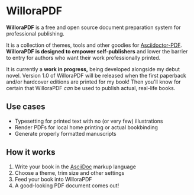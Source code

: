 # WilloraPDF

**WilloraPDF** is a free and open source document preparation system for
professional publishing.

It is a collection of themes, tools and other goodies for
[Asciidoctor-PDF][1]. **WilloraPDF is designed to empower self-publishers**
and lower the barrier to entry for authors who want their work
professionally printed.

It is currently a **work in progress,** being developed alongside my debut
novel. Version 1.0 of WilloraPDF will be released when the first paperback
and/or hardcover editions are printed for my book! Then you'll know for certain
that WilloraPDF _can_ be used to publish actual, real-life books.


## Use cases

- Typesetting for printed text with no (or very few) illustrations
- Render PDFs for local home printing or actual bookbinding
- Generate properly formatted manuscripts


## How it works

1. Write your book in the [AsciiDoc][2] markup language
2. Choose a theme, trim size and other settings
3. Feed your book into WilloraPDF
4. A good-looking PDF document comes out!


[1]: https://docs.asciidoctor.org/pdf-converter/latest/ 
[2]: https://asciidoctor.org/
